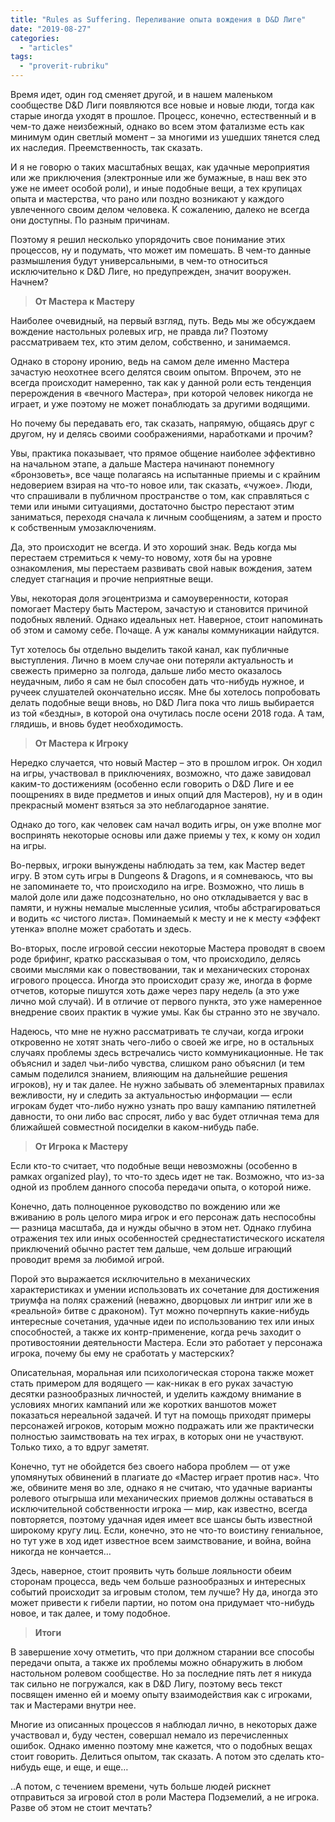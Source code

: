 ```yaml
---
title: "Rules as Suffering. Переливание опыта вождения в D&D Лиге"
date: "2019-08-27"
categories: 
  - "articles"
tags: 
  - "proverit-rubriku"
---
```


Время идет, один год сменяет другой, и в нашем маленьком сообществе D&D Лиги появляются все новые и новые люди, тогда как старые иногда уходят в прошлое. Процесс, конечно, естественный и в чем-то даже неизбежный, однако во всем этом фатализме есть как минимум один светлый момент – за многими из ушедших тянется след их наследия. Преемственность, так сказать.

И я не говорю о таких масштабных вещах, как удачные мероприятия или же приключения (электронные или же бумажные, в наш век это уже не имеет особой роли), и иные подобные вещи, а тех крупицах опыта и мастерства, что рано или поздно возникают у каждого увлеченного своим делом человека. К сожалению, далеко не всегда они доступны. По разным причинам.

Поэтому я решил несколько упорядочить свое понимание этих процессов, ну и подумать, что может им помешать. В чем-то данные размышления будут универсальными, в чем-то относиться исключительно к D&D Лиге, но предупрежден, значит вооружен. Начнем?

> **От Мастера к Мастеру**

Наиболее очевидный, на первый взгляд, путь. Ведь мы же обсуждаем вождение настольных ролевых игр, не правда ли? Поэтому рассматриваем тех, кто этим делом, собственно, и занимаемся.

Однако в сторону иронию, ведь на самом деле именно Мастера зачастую неохотнее всего делятся своим опытом. Впрочем, это не всегда происходит намеренно, так как у данной роли есть тенденция перерождения в «вечного Мастера», при которой человек никогда не играет, и уже поэтому не может понаблюдать за другими водящими.

Но почему бы передавать его, так сказать, напрямую, общаясь друг с другом, ну и делясь своими соображениями, наработками и прочим?

Увы, практика показывает, что прямое общение наиболее эффективно на начальном этапе, а дальше Мастера начинают понемногу «бронзоветь», все чаще полагаясь на испытанные приемы и с крайним недоверием взирая на что-то новое или, так сказать, «чужое». Люди, что спрашивали в публичном пространстве о том, как справляться с теми или иными ситуациями, достаточно быстро перестают этим заниматься, переходя сначала к личным сообщениям, а затем и просто к собственным умозаключениям.

Да, это происходит не всегда. И это хороший знак. Ведь когда мы перестаем стремиться к чему-то новому, хотя бы на уровне ознакомления, мы перестаем развивать свой навык вождения, затем следует стагнация и прочие неприятные вещи.

Увы, некоторая доля эгоцентризма и самоуверенности, которая помогает Мастеру быть Мастером, зачастую и становится причиной подобных явлений. Однако идеальных нет. Наверное, стоит напоминать об этом и самому себе. Почаще. А уж каналы коммуникации найдутся.

Тут хотелось бы отдельно выделить такой канал, как публичные выступления. Лично в моем случае они потеряли актуальность и свежесть примерно за полгода, дальше либо место оказалось неудачным, либо я сам не был способен дать что-нибудь нужное, и ручеек слушателей окончательно иссяк. Мне бы хотелось попробовать делать подобные вещи вновь, но D&D Лига пока что лишь выбирается из той «бездны», в которой она очутилась после осени 2018 года. А там, глядишь, и вновь будет необходимость.

> **От Мастера к Игроку**

Нередко случается, что новый Мастер – это в прошлом игрок. Он ходил на игры, участвовал в приключениях, возможно, что даже завидовал каким-то достижениям (особенно если говорить о D&D Лиге и ее поощрениях в виде предметов и иных опций для Мастеров), ну и в один прекрасный момент взяться за это неблагодарное занятие.

Однако до того, как человек сам начал водить игры, он уже вполне мог воспринять некоторые основы или даже приемы у тех, к кому он ходил на игры.

Во-первых, игроки вынуждены наблюдать за тем, как Мастер ведет игру. В этом суть игры в Dungeons & Dragons, и я сомневаюсь, что вы не запоминаете то, что происходило на игре. Возможно, что лишь в малой доле или даже подсознательно, но оно откладывается у вас в памяти, и нужны немалые мысленные усилия, чтобы абстрагироваться и водить «с чистого листа». Поминаемый к месту и не к месту «эффект утенка» вполне может сработать и здесь.

Во-вторых, после игровой сессии некоторые Мастера проводят в своем роде брифинг, кратко рассказывая о том, что происходило, делясь своими мыслями как о повествовании, так и механических сторонах игрового процесса. Иногда это происходит сразу же, иногда в форме отчетов, которые пишутся хоть даже через пару недель (а это уже лично мой случай). И в отличие от первого пункта, это уже намеренное внедрение своих практик в чужие умы. Как бы странно это не звучало.

Надеюсь, что мне не нужно рассматривать те случаи, когда игроки откровенно не хотят знать чего-либо о своей же игре, но в остальных случаях проблемы здесь встречались чисто коммуникационные. Не так объяснил и задел чьи-либо чувства, слишком рано объяснил (и тем самым поделился знанием, влияющим на дальнейшие решения игроков), ну и так далее. Не нужно забывать об элементарных правилах вежливости, ну и следить за актуальностью информации — если игрокам будет что-либо нужно узнать про вашу кампанию пятилетней давности, то они либо вас спросят, либо у вас будет отличная тема для ближайшей совместной посиделки в каком-нибудь пабе.

> **От Игрока к Мастеру**

Если кто-то считает, что подобные вещи невозможны (особенно в рамках organized play), то что-то здесь идет не так. Возможно, что из-за одной из проблем данного способа передачи опыта, о которой ниже.

Конечно, дать полноценное руководство по вождению или же вживанию в роль целого мира игрок и его персонаж дать неспособны — разница масштаба, да и нужды обычно в этом нет. Однако глубина отражения тех или иных особенностей среднестатистического искателя приключений обычно растет тем дальше, чем дольше играющий проводит время за любимой игрой.

Порой это выражается исключительно в механических характеристиках и умении использовать их сочетание для достижения триумфа на полях сражений (неважно, дворцовых ли интриг или же в «реальной» битве с драконом). Тут можно почерпнуть какие-нибудь интересные сочетания, удачные идеи по использованию тех или иных способностей, а также их контр-применение, когда речь заходит о противостоянии деятельности Мастера. Если это работает у персонажа игрока, почему бы ему не сработать у мастерских?

Описательная, моральная или психологическая сторона также может стать примером для водящего — как-никак в его руках зачастую десятки разнообразных личностей, и уделить каждому внимание в условиях многих кампаний или же коротких ваншотов может показаться нереальной задачей. И тут на помощь приходят примеры персонажей игроков, которым можно подражать или же практически полностью заимствовать на тех играх, в которых они не участвуют. Только тихо, а то вдруг заметят.

Конечно, тут не обойдется без своего набора проблем — от уже упомянутых обвинений в плагиате до «Мастер играет против нас». Что же, обвините меня во зле, однако я не считаю, что удачные варианты ролевого отыгрыша или механических приемов должны оставаться в исключительной собственности игрока — мир, как известно, всегда повторяется, поэтому удачная идея имеет все шансы быть известной широкому кругу лиц. Если, конечно, это не что-то воистину гениальное, но тут уже в ход идет известное всем заимствование, и война, война никогда не кончается…

Здесь, наверное, стоит проявить чуть больше лояльности обеим сторонам процесса, ведь чем больше разнообразных и интересных событий происходит за игровым столом, тем лучше? Ну да, иногда это может привести к гибели партии, но потом она придумает что-нибудь новое, и так далее, и тому подобное.

> **Итоги**

В завершение хочу отметить, что при должном старании все способы передачи опыта, а также их проблемы можно обнаружить в любом настольном ролевом сообществе. Но за последние пять лет я никуда так сильно не погружался, как в D&D Лигу, поэтому весь текст посвящен именно ей и моему опыту взаимодействия как с игроками, так и Мастерами внутри нее.

Многие из описанных процессов я наблюдал лично, в некоторых даже участвовал и, буду честен, совершал немало из перечисленных ошибок. Однако именно поэтому мне кажется, что о подобных вещах стоит говорить. Делиться опытом, так сказать. А потом это сделать кто-нибудь еще, и еще, и еще…

..А потом, с течением времени, чуть больше людей рискнет отправиться за игровой стол в роли Мастера Подземелий, а не игрока. Разве об этом не стоит мечтать?
